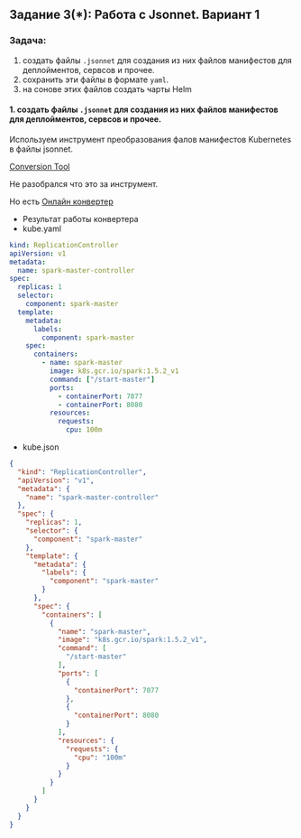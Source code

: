 ## Задание 3(*): Работа с Jsonnet. Вариант 1

### Задача: 
1. создать файлы `.jsonnet` для создания из них файлов манифестов для деплойментов, сервсов и прочее. 
2. сохранить эти файлы в формате `yaml`. 
3. на сонове этих файлов создать чарты Helm

#### 1. создать файлы `.jsonnet` для создания из них файлов манифестов для деплойментов, сервсов и прочее.


Используем инструмент преобразования фалов манифестов Kubernetes в файлы jsonnet.

[Conversion Tool](https://jsonnet.org/articles/kubernetes.html)

Не разобрался что это за инструмент.

Но есть [Онлайн конвертер](https://www.json2yaml.com/convert-yaml-to-json)

* Результат работы конвертера
* kube.yaml
```yml
kind: ReplicationController
apiVersion: v1
metadata:
  name: spark-master-controller
spec:
  replicas: 1
  selector:
    component: spark-master
  template:
    metadata:
      labels:
        component: spark-master
    spec:
      containers:
        - name: spark-master
          image: k8s.gcr.io/spark:1.5.2_v1
          command: ["/start-master"]
          ports:
            - containerPort: 7077
            - containerPort: 8080
          resources:
            requests:
              cpu: 100m
```

* kube.json
```json
{
  "kind": "ReplicationController",
  "apiVersion": "v1",
  "metadata": {
    "name": "spark-master-controller"
  },
  "spec": {
    "replicas": 1,
    "selector": {
      "component": "spark-master"
    },
    "template": {
      "metadata": {
        "labels": {
          "component": "spark-master"
        }
      },
      "spec": {
        "containers": [
          {
            "name": "spark-master",
            "image": "k8s.gcr.io/spark:1.5.2_v1",
            "command": [
              "/start-master"
            ],
            "ports": [
              {
                "containerPort": 7077
              },
              {
                "containerPort": 8080
              }
            ],
            "resources": {
              "requests": {
                "cpu": "100m"
              }
            }
          }
        ]
      }
    }
  }
}

```
